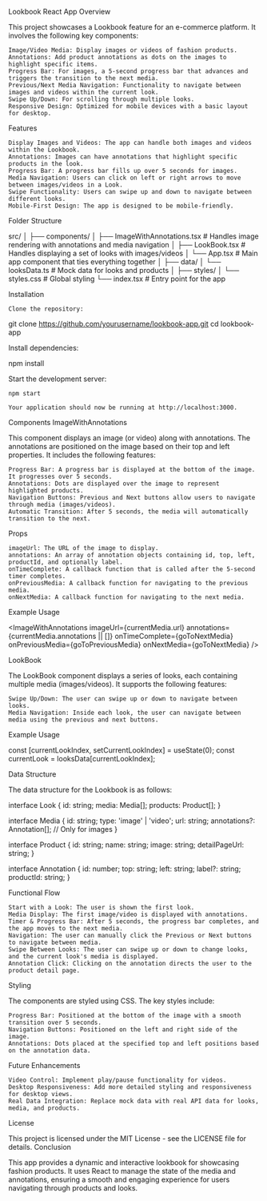 Lookbook React App
Overview

This project showcases a Lookbook feature for an e-commerce platform. It involves the following key components:

    Image/Video Media: Display images or videos of fashion products.
    Annotations: Add product annotations as dots on the images to highlight specific items.
    Progress Bar: For images, a 5-second progress bar that advances and triggers the transition to the next media.
    Previous/Next Media Navigation: Functionality to navigate between images and videos within the current look.
    Swipe Up/Down: For scrolling through multiple looks.
    Responsive Design: Optimized for mobile devices with a basic layout for desktop.

Features

    Display Images and Videos: The app can handle both images and videos within the Lookbook.
    Annotations: Images can have annotations that highlight specific products in the look.
    Progress Bar: A progress bar fills up over 5 seconds for images.
    Media Navigation: Users can click on left or right arrows to move between images/videos in a Look.
    Swipe Functionality: Users can swipe up and down to navigate between different looks.
    Mobile-First Design: The app is designed to be mobile-friendly.

Folder Structure

src/
│
├── components/
│   ├── ImageWithAnnotations.tsx    # Handles image rendering with annotations and media navigation
│   ├── LookBook.tsx                # Handles displaying a set of looks with images/videos
│   └── App.tsx                     # Main app component that ties everything together
│
├── data/
│   └── looksData.ts                # Mock data for looks and products
│
├── styles/
│   └── styles.css                  # Global styling
└── index.tsx                       # Entry point for the app

Installation

    Clone the repository:

git clone https://github.com/yourusername/lookbook-app.git
cd lookbook-app

Install dependencies:

npm install

Start the development server:

    npm start

    Your application should now be running at http://localhost:3000.

Components
ImageWithAnnotations

This component displays an image (or video) along with annotations. The annotations are positioned on the image based on their top and left properties. It includes the following features:

    Progress Bar: A progress bar is displayed at the bottom of the image. It progresses over 5 seconds.
    Annotations: Dots are displayed over the image to represent highlighted products.
    Navigation Buttons: Previous and Next buttons allow users to navigate through media (images/videos).
    Automatic Transition: After 5 seconds, the media will automatically transition to the next.

Props

    imageUrl: The URL of the image to display.
    annotations: An array of annotation objects containing id, top, left, productId, and optionally label.
    onTimeComplete: A callback function that is called after the 5-second timer completes.
    onPreviousMedia: A callback function for navigating to the previous media.
    onNextMedia: A callback function for navigating to the next media.

Example Usage

<ImageWithAnnotations
  imageUrl={currentMedia.url}
  annotations={currentMedia.annotations || []}
  onTimeComplete={goToNextMedia}
  onPreviousMedia={goToPreviousMedia}
  onNextMedia={goToNextMedia}
/>

LookBook

The LookBook component displays a series of looks, each containing multiple media (images/videos). It supports the following features:

    Swipe Up/Down: The user can swipe up or down to navigate between looks.
    Media Navigation: Inside each look, the user can navigate between media using the previous and next buttons.

Example Usage

const [currentLookIndex, setCurrentLookIndex] = useState(0);
const currentLook = looksData[currentLookIndex];

<LookBook
  currentLook={currentLook}
  onPreviousLook={goToPreviousLook}
  onNextLook={goToNextLook}
/>

Data Structure

The data structure for the Lookbook is as follows:

interface Look {
  id: string;
  media: Media[];
  products: Product[];
}

interface Media {
  id: string;
  type: 'image' | 'video';
  url: string;
  annotations?: Annotation[];  // Only for images
}

interface Product {
  id: string;
  name: string;
  image: string;
  detailPageUrl: string;
}

interface Annotation {
  id: number;
  top: string;
  left: string;
  label?: string;
  productId: string;
}

Functional Flow

    Start with a Look: The user is shown the first look.
    Media Display: The first image/video is displayed with annotations.
    Timer & Progress Bar: After 5 seconds, the progress bar completes, and the app moves to the next media.
    Navigation: The user can manually click the Previous or Next buttons to navigate between media.
    Swipe Between Looks: The user can swipe up or down to change looks, and the current look's media is displayed.
    Annotation Click: Clicking on the annotation directs the user to the product detail page.

Styling

The components are styled using CSS. The key styles include:

    Progress Bar: Positioned at the bottom of the image with a smooth transition over 5 seconds.
    Navigation Buttons: Positioned on the left and right side of the image.
    Annotations: Dots placed at the specified top and left positions based on the annotation data.

Future Enhancements

    Video Control: Implement play/pause functionality for videos.
    Desktop Responsiveness: Add more detailed styling and responsiveness for desktop views.
    Real Data Integration: Replace mock data with real API data for looks, media, and products.

License

This project is licensed under the MIT License - see the LICENSE file for details.
Conclusion

This app provides a dynamic and interactive lookbook for showcasing fashion products. It uses React to manage the state of the media and annotations, ensuring a smooth and engaging experience for users navigating through products and looks.
